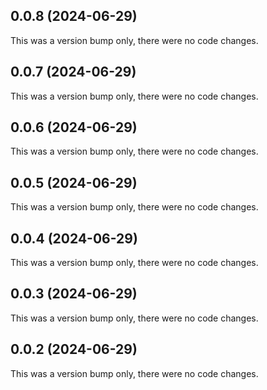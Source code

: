 ## 0.0.8 (2024-06-29)

This was a version bump only, there were no code changes.

## 0.0.7 (2024-06-29)

This was a version bump only, there were no code changes.

## 0.0.6 (2024-06-29)

This was a version bump only, there were no code changes.

## 0.0.5 (2024-06-29)

This was a version bump only, there were no code changes.

## 0.0.4 (2024-06-29)

This was a version bump only, there were no code changes.

## 0.0.3 (2024-06-29)

This was a version bump only, there were no code changes.

## 0.0.2 (2024-06-29)

This was a version bump only, there were no code changes.
